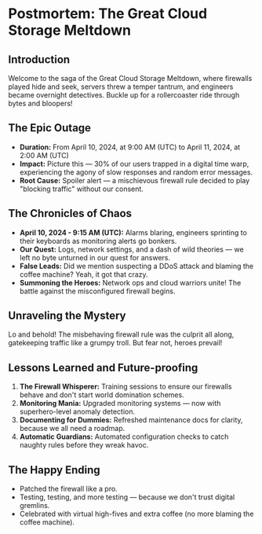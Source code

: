 # Postmortem: The Great Cloud Storage Meltdown

## Introduction

Welcome to the saga of the Great Cloud Storage Meltdown, where firewalls played hide and seek, servers threw a temper tantrum, and engineers became overnight detectives. Buckle up for a rollercoaster ride through bytes and bloopers!

## The Epic Outage

- **Duration:** From April 10, 2024, at 9:00 AM (UTC) to April 11, 2024, at 2:00 AM (UTC)
- **Impact:** Picture this — 30% of our users trapped in a digital time warp, experiencing the agony of slow responses and random error messages.
- **Root Cause:** Spoiler alert — a mischievous firewall rule decided to play "blocking traffic" without our consent.

## The Chronicles of Chaos

- **April 10, 2024 - 9:15 AM (UTC):** Alarms blaring, engineers sprinting to their keyboards as monitoring alerts go bonkers.
- **Our Quest:** Logs, network settings, and a dash of wild theories — we left no byte unturned in our quest for answers.
- **False Leads:** Did we mention suspecting a DDoS attack and blaming the coffee machine? Yeah, it got that crazy.
- **Summoning the Heroes:** Network ops and cloud warriors unite! The battle against the misconfigured firewall begins.

## Unraveling the Mystery

Lo and behold! The misbehaving firewall rule was the culprit all along, gatekeeping traffic like a grumpy troll. But fear not, heroes prevail!

## Lessons Learned and Future-proofing

1. **The Firewall Whisperer:** Training sessions to ensure our firewalls behave and don't start world domination schemes.
2. **Monitoring Mania:** Upgraded monitoring systems — now with superhero-level anomaly detection.
3. **Documenting for Dummies:** Refreshed maintenance docs for clarity, because we all need a roadmap.
4. **Automatic Guardians:** Automated configuration checks to catch naughty rules before they wreak havoc.

## The Happy Ending

- Patched the firewall like a pro.
- Testing, testing, and more testing — because we don't trust digital gremlins.
- Celebrated with virtual high-fives and extra coffee (no more blaming the coffee machine).
